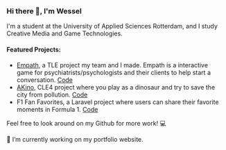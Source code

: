 ### Hi there 👋, I'm Wessel

I'm a student at the University of Applied Sciences Rotterdam, and I study Creative Media and Game Technologies. 


#### Featured Projects:
- [Empath](https://tle01.pimmothy.live/), a TLE project my team and I made. Empath is a interactive game for psychiatrists/psychologists and their clients to help start   a conversation. [Code](https://github.com/KCvandenBergh/TLE-TEAM01-HSLEIDEN)
- [AKino](https://stud.hosted.hr.nl/1036029/Programmeren/AKino/docs/), CLE4 project where you play as a dinosaur and try to save the city from pollution. [Code](https://github.com/Isissss/CLE4)
- F1 Fan Favorites, a Laravel project where users can share their favorite moments in Formula 1. [Code](https://github.com/wesselvbbb/PRG05-Formule-1)


Feel free to look around on my Github for more work! 💻


🔭 I’m currently working on my portfolio website.

